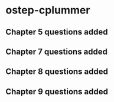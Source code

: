 # ostep-cplummer
## Chapter 5 questions added
## Chapter 7 questions added
## Chapter 8 questions added
## Chapter 9 questions added